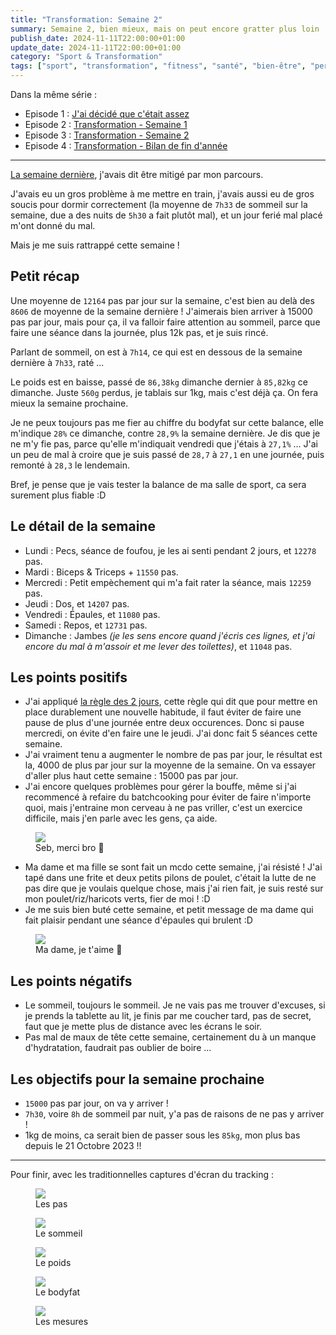 ```yaml
---
title: "Transformation: Semaine 2"
summary: Semaine 2, bien mieux, mais on peut encore gratter plus loin !
publish_date: 2024-11-11T22:00:00+01:00
update_date: 2024-11-11T22:00:00+01:00
category: "Sport & Transformation"
tags: ["sport", "transformation", "fitness", "santé", "bien-être", "perte de poids", "muscu", "musculation", "poids", "bodyfat", "sommeil", "pas", "étapes", "objectifs", "résultats", "suivi", "semaine", "semaine 2", "tracking"]
---
```


Dans la même série :

- Episode 1 : [J'ai décidé que c'était assez](/blog/j-ai-decide-que-c-etait-assez/)
- Episode 2 : [Transformation - Semaine 1](/blog/transformation-semaine-1/)
- Episode 3 : [Transformation - Semaine 2](/blog/transformation-semaine-2/)
- Episode 4 : [Transformation - Bilan de fin d'année](/blog/transformation-bilan-de-fin-d-annee/)

---

[La semaine dernière](/blog/transformation-semaine-1/), j'avais dit être mitigé par mon parcours.

J'avais eu un gros problème à me mettre en train, j'avais aussi eu de gros soucis pour dormir correctement (la moyenne de `7h33` de sommeil sur la semaine, due a des nuits de `5h30` a fait plutôt mal), et un jour ferié mal placé m'ont donné du mal.

Mais je me suis rattrappé cette semaine !

## Petit récap

Une moyenne de `12164` pas par jour sur la semaine, c'est bien au delà des `8606` de moyenne de la semaine dernière ! J'aimerais bien arriver à 15000 pas par jour, mais pour ça, il va falloir faire attention au sommeil, parce que faire une séance dans la journée, plus 12k pas, et je suis rincé.

Parlant de sommeil, on est à `7h14`, ce qui est en dessous de la semaine dernière à `7h33`, raté ...

Le poids est en baisse, passé de `86,38kg` dimanche dernier à `85,82kg` ce dimanche. Juste `560g` perdus, je tablais sur 1kg, mais c'est déjà ça. On fera mieux la semaine prochaine.

Je ne peux toujours pas me fier au chiffre du bodyfat sur cette balance, elle m'indique `28%` ce dimanche, contre `28,9%` la semaine dernière. Je dis que je ne m'y fie pas, parce qu'elle m'indiquait vendredi que j'étais à `27,1%` ... J'ai un peu de mal à croire que je suis passé de `28,7` à `27,1` en une journée, puis remonté à `28,3` le lendemain.

Bref, je pense que je vais tester la balance de ma salle de sport, ca sera surement plus fiable :D

## Le détail de la semaine

- Lundi : Pecs, séance de foufou, je les ai senti pendant 2 jours, et `12278` pas.
- Mardi : Biceps & Triceps + `11550` pas.
- Mercredi : Petit empèchement qui m'a fait rater la séance, mais `12259` pas.
- Jeudi : Dos, et `14207` pas.
- Vendredi : Épaules, et `11080` pas.
- Samedi : Repos, et `12731` pas.
- Dimanche : Jambes _(je les sens encore quand j'écris ces lignes, et j'ai encore du mal à m'assoir et me lever des toilettes)_, et `11048` pas.

## Les points positifs

- J'ai appliqué [la règle des 2 jours](https://www.youtube.com/watch?v=bfLHTLQZ5nc), cette règle qui dit que pour mettre en place durablement une nouvelle habitude, il faut éviter de faire une pause de plus d'une journée entre deux occurences. Donc si pause mercredi, on évite d'en faire une le jeudi. J'ai donc fait 5 séances cette semaine.
- J'ai vraiment tenu a augmenter le nombre de pas par jour, le résultat est la, 4000 de plus par jour sur la moyenne de la semaine. On va essayer d'aller plus haut cette semaine : 15000 pas par jour.
- J'ai encore quelques problèmes pour gérer la bouffe, même si j'ai recommencé à refaire du batchcooking pour éviter de faire n'importe quoi, mais j'entraine mon cerveau à ne pas vriller, c'est un exercice difficile, mais j'en parle avec les gens, ça aide.

<figure>
  <img src="/media/images/blog/illustration/2024-11-10/enculer-tartiflette.png" />
  <figcaption>Seb, merci bro 🥲</figcaption>
</figure>

- Ma dame et ma fille se sont fait un mcdo cette semaine, j'ai résisté ! J'ai tapé dans une frite et deux petits pilons de poulet, c'était la lutte de ne pas dire que je voulais quelque chose, mais j'ai rien fait, je suis resté sur mon poulet/riz/haricots verts, fier de moi ! :D
- Je me suis bien buté cette semaine, et petit message de ma dame qui fait plaisir pendant une séance d'épaules qui brulent :D

<figure>
  <img src="/media/images/blog/illustration/2024-11-10/poupinette-fiere.jpeg" />
  <figcaption>Ma dame, je t'aime 🥰</figcaption>
</figure>

## Les points négatifs

- Le sommeil, toujours le sommeil. Je ne vais pas me trouver d'excuses, si je prends la tablette au lit, je finis par me coucher tard, pas de secret, faut que je mette plus de distance avec les écrans le soir.
- Pas mal de maux de tête cette semaine, certainement du à un manque d'hydratation, faudrait pas oublier de boire ...

## Les objectifs pour la semaine prochaine

- `15000` pas par jour, on va y arriver !
- `7h30`, voire `8h` de sommeil par nuit, y'a pas de raisons de ne pas y arriver !
- 1kg de moins, ca serait bien de passer sous les `85kg`, mon plus bas depuis le 21 Octobre 2023 !!

***

Pour finir, avec les traditionnelles captures d'écran du tracking :

<figure>
  <img src="/media/images/blog/illustration/2024-11-10/pas.png" />
  <figcaption>Les pas</figcaption>
</figure>

<figure>
  <img src="/media/images/blog/illustration/2024-11-10/sommeil.png" />
  <figcaption>Le sommeil</figcaption>
</figure>

<figure>
  <img src="/media/images/blog/illustration/2024-11-10/poids.png" />
  <figcaption>Le poids</figcaption>
</figure>

<figure>
  <img src="/media/images/blog/illustration/2024-11-10/bodyfat.png" />
  <figcaption>Le bodyfat</figcaption>
</figure>

<figure>
  <img src="/media/images/blog/illustration/2024-11-10/mesures.png" />
  <figcaption>Les mesures</figcaption>
</figure>

